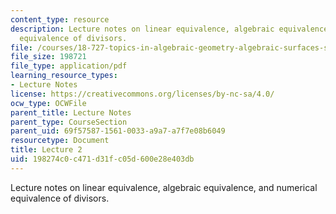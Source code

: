 ```yaml
---
content_type: resource
description: Lecture notes on linear equivalence, algebraic equivalence, and numerical
  equivalence of divisors.
file: /courses/18-727-topics-in-algebraic-geometry-algebraic-surfaces-spring-2008/198274c0c471d31fc05d600e28e403db_lect2.pdf
file_size: 198721
file_type: application/pdf
learning_resource_types:
- Lecture Notes
license: https://creativecommons.org/licenses/by-nc-sa/4.0/
ocw_type: OCWFile
parent_title: Lecture Notes
parent_type: CourseSection
parent_uid: 69f57587-1561-0033-a9a7-a7f7e08b6049
resourcetype: Document
title: Lecture 2
uid: 198274c0-c471-d31f-c05d-600e28e403db
---
```

Lecture notes on linear equivalence, algebraic equivalence, and numerical equivalence of divisors.